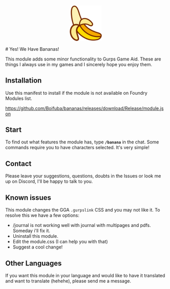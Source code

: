 <p align="center">
  <img src="https://github.com/Boifuba/bananas/blob/master/media/img/banana.png" width="100" />
</p>
# Yes! We Have Bananas! 

This module adds some minor functionality to Gurps Game Aid. These are things I always use in my games and I sincerely hope you enjoy them.

##  Installation

Use this manifest to install if the module is not available on Foundry Modules list. 

https://github.com/Boifuba/bananas/releases/download/Release/module.json

## Start 

To find out what features the module has, type **``/banana``**  in the chat. Some commands require you to have characters selected. It's very simple!

## Contact 

Please leave your suggestions, questions, doubts in the Issues or look me up on Discord, I'll be happy to talk to you.

## Known issues

This module changes the GGA ``.gurpslink`` CSS and you may not like it. To resolve this we have a few options:

- /journal is not working well with journal with multipages and pdfs. Someday   i'll fix it.
- Uninstall this module.
- Edit the module.css (I can help you with that)
- Suggest a cool change!

## Other Languages

If you want this module in your language and would like to have it translated and want to translate (hehehe), please send me a message.
